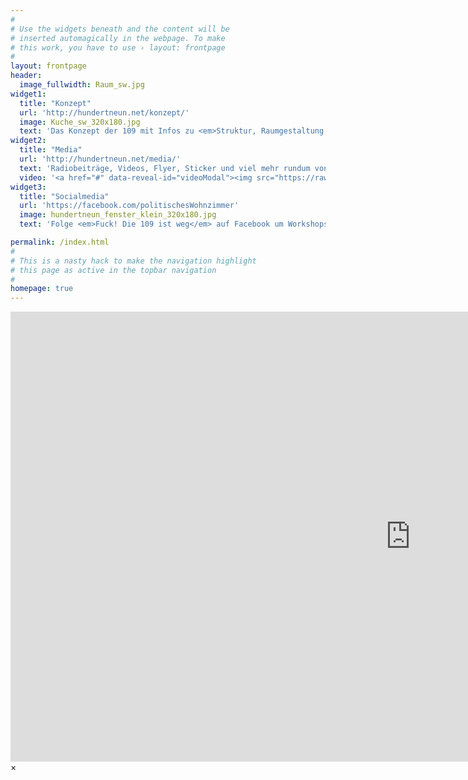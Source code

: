 ```yaml
---
#
# Use the widgets beneath and the content will be
# inserted automagically in the webpage. To make
# this work, you have to use › layout: frontpage
#
layout: frontpage
header:
  image_fullwidth: Raum_sw.jpg
widget1:
  title: "Konzept"
  url: 'http://hundertneun.net/konzept/'
  image: Kuche_sw_320x180.jpg
  text: 'Das Konzept der 109 mit Infos zu <em>Struktur, Raumgestaltung, Prinzipien, Öffnungskonzept und dem Finanzierungsplan</em>'
widget2:
  title: "Media"
  url: 'http://hundertneun.net/media/'
  text: 'Radiobeiträge, Videos, Flyer, Sticker und viel mehr rundum von <em>Fuck! Die 109 ist weg</em>'
  video: '<a href="#" data-reveal-id="videoModal"><img src="https://raw.githubusercontent.com/reclaim109/reclaim109-website/master/images/video_thumb.jpg" width="302" height="182" alt=""/></a>'
widget3:
  title: "Socialmedia"
  url: 'https://facebook.com/politischesWohnzimmer'
  image: hundertneun_fenster_klein_320x180.jpg
  text: 'Folge <em>Fuck! Die 109 ist weg</em> auf Facebook um Workshops, Ausstellungen, Hörbeiträge und andere Neugkeiten nicht zu verpassen'

permalink: /index.html
#
# This is a nasty hack to make the navigation highlight
# this page as active in the topbar navigation
#
homepage: true
---
```


<div id="videoModal" class="reveal-modal large" data-reveal="">
  <div class="flex-video widescreen youtube" style="display: block;">
    <iframe width="1280" height="720" src="https://www.youtube.com/embed/J-5FgVnZhdQ" frameborder="0" allowfullscreen></iframe>
  </div>
  <a class="close-reveal-modal">&#215;</a>
</div>
